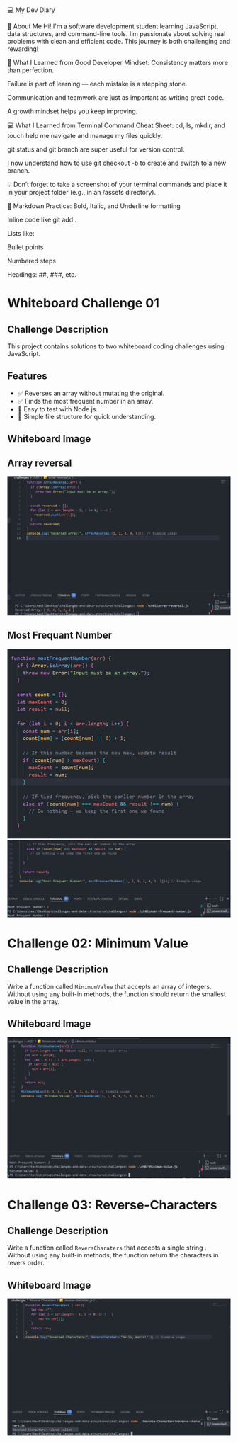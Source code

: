 💻 My Dev Diary

👋 About Me
Hi! I'm a software development student learning JavaScript, data structures, and command-line tools. I’m passionate about solving real problems with clean and efficient code. This journey is both challenging and rewarding!

📘 What I Learned from Good Developer Mindset:
Consistency matters more than perfection.

Failure is part of learning — each mistake is a stepping stone.

Communication and teamwork are just as important as writing great code.

A growth mindset helps you keep improving.

💻 What I Learned from Terminal Command Cheat Sheet:
cd, ls, mkdir, and touch help me navigate and manage my files quickly.

git status and git branch are super useful for version control.

I now understand how to use git checkout -b to create and switch to a new branch.


💡 Don’t forget to take a screenshot of your terminal commands and place it in your project folder (e.g., in an /assets directory).

📝 Markdown Practice:
Bold, Italic, and Underline formatting

Inline code like git add .

Lists like:

Bullet points

Numbered steps

Headings: ##, ###, etc.

# Whiteboard Challenge 01 

## Challenge Description
This project contains solutions to two whiteboard coding challenges using JavaScript.

## Features

- ✅ Reverses an array without mutating the original.
- ✅ Finds the most frequent number in an array.
- 🧪 Easy to test with Node.js.
- 📂 Simple file structure for quick understanding.

## Whiteboard Image

## Array reversal
![Array reversal](assets/image.png)

## Most Frequant Number
![Most Frequant Number](assets/image-1.png)
![Most Frequant Number](assets/image4.png)

# Challenge 02: Minimum Value

## Challenge Description

Write a function called `MinimumValue` that accepts an array of integers.  
Without using any built-in methods, the function should return the smallest value in the array.


## Whiteboard Image


![Minimum-Value](assets/image2.png)

# Challenge 03: Reverse-Characters

## Challenge Description

Write a function called `ReversCharaters` that accepts a single string .  
Without using any built-in methods, the function return the characters in revers order.


## Whiteboard Image


![Reverse-Characters](assets/image3.png)

